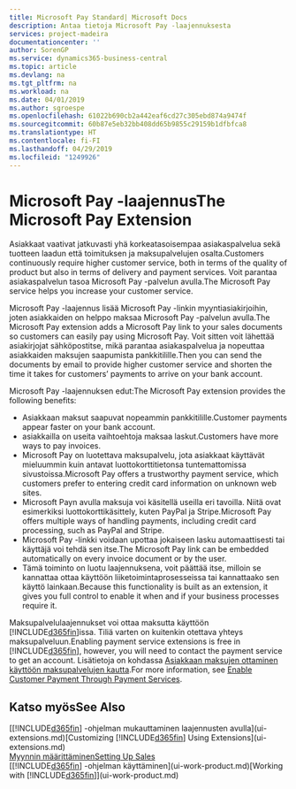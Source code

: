 ```yaml
---
title: Microsoft Pay Standard| Microsoft Docs
description: Antaa tietoja Microsoft Pay -laajennuksesta
services: project-madeira
documentationcenter: ''
author: SorenGP
ms.service: dynamics365-business-central
ms.topic: article
ms.devlang: na
ms.tgt_pltfrm: na
ms.workload: na
ms.date: 04/01/2019
ms.author: sgroespe
ms.openlocfilehash: 61022b690cb2a442eaf6cd27c305ebd874a9474f
ms.sourcegitcommit: 60b87e5eb32bb408dd65b9855c29159b1dfbfca8
ms.translationtype: HT
ms.contentlocale: fi-FI
ms.lasthandoff: 04/29/2019
ms.locfileid: "1249926"
---
```

# <a name="the-microsoft-pay-extension"></a><span data-ttu-id="feb62-103">Microsoft Pay -laajennus</span><span class="sxs-lookup"><span data-stu-id="feb62-103">The Microsoft Pay Extension</span></span>
<span data-ttu-id="feb62-104">Asiakkaat vaativat jatkuvasti yhä korkeatasoisempaa asiakaspalvelua sekä tuotteen laadun että toimituksen ja maksupalvelujen osalta.</span><span class="sxs-lookup"><span data-stu-id="feb62-104">Customers continuously require higher customer service, both in terms of the quality of product but also in terms of delivery and payment services.</span></span> <span data-ttu-id="feb62-105">Voit parantaa asiakaspalvelun tasoa Microsoft Pay -palvelun avulla.</span><span class="sxs-lookup"><span data-stu-id="feb62-105">The Microsoft Pay service helps you increase your customer service.</span></span>

<span data-ttu-id="feb62-106">Microsoft Pay -laajennus lisää Microsoft Pay -linkin myyntiasiakirjoihin, joten asiakkaiden on helppo maksaa Microsoft Pay -palvelun avulla.</span><span class="sxs-lookup"><span data-stu-id="feb62-106">The Microsoft Pay extension adds a Microsoft Pay link to your sales documents so customers can easily pay using Microsoft Pay.</span></span> <span data-ttu-id="feb62-107">Voit sitten voit lähettää asiakirjojat sähköpostitse, mikä parantaa asiakaspalvelua ja nopeuttaa asiakkaiden maksujen saapumista pankkitilille.</span><span class="sxs-lookup"><span data-stu-id="feb62-107">Then you can send the documents by email to provide higher customer service and shorten the time it takes for customers’ payments to arrive on your bank account.</span></span>

<span data-ttu-id="feb62-108">Microsoft Pay -laajennuksen edut:</span><span class="sxs-lookup"><span data-stu-id="feb62-108">The Microsoft Pay extension provides the following benefits:</span></span>
- <span data-ttu-id="feb62-109">Asiakkaan maksut saapuvat nopeammin pankkitilille.</span><span class="sxs-lookup"><span data-stu-id="feb62-109">Customer payments appear faster on your bank account.</span></span>
- <span data-ttu-id="feb62-110">asiakkailla on useita vaihtoehtoja maksaa laskut.</span><span class="sxs-lookup"><span data-stu-id="feb62-110">Customers have more ways to pay invoices.</span></span>
- <span data-ttu-id="feb62-111">Microsoft Pay on luotettava maksupalvelu, jota asiakkaat käyttävät mieluummin kuin antavat luottokorttitietonsa tuntemattomissa sivustoissa.</span><span class="sxs-lookup"><span data-stu-id="feb62-111">Microsoft Pay offers a trustworthy payment service, which customers prefer to entering credit card information on unknown web sites.</span></span>
- <span data-ttu-id="feb62-112">Microsoft Payn avulla maksuja voi käsitellä useilla eri tavoilla. Niitä ovat esimerkiksi luottokorttikäsittely, kuten PayPal ja Stripe.</span><span class="sxs-lookup"><span data-stu-id="feb62-112">Microsoft Pay offers multiple ways of handling payments, including credit card processing, such as PayPal and Stripe.</span></span>
- <span data-ttu-id="feb62-113">Microsoft Pay -linkki voidaan upottaa jokaiseen lasku automaattisesti tai käyttäjä voi tehdä sen itse.</span><span class="sxs-lookup"><span data-stu-id="feb62-113">The Microsoft Pay link can be embedded automatically on every invoice document or by the user.</span></span>
- <span data-ttu-id="feb62-114">Tämä toiminto on luotu laajennuksena, voit päättää itse, milloin se kannattaa ottaa käyttöön liiketoimintaprosesseissa tai kannattaako sen käyttö lainkaan.</span><span class="sxs-lookup"><span data-stu-id="feb62-114">Because this functionality is built as an extension, it gives you full control to enable it when and if your business processes require it.</span></span>

<span data-ttu-id="feb62-115">Maksupalvelulaajennukset voi ottaa maksutta käyttöön [!INCLUDE[d365fin](includes/d365fin_md.md)]issa. Tiliä varten on kuitenkin otettava yhteys maksupalveluun.</span><span class="sxs-lookup"><span data-stu-id="feb62-115">Enabling payment service extensions is free in [!INCLUDE[d365fin](includes/d365fin_md.md)], however, you will need to contact the payment service to get an account.</span></span> <span data-ttu-id="feb62-116">Lisätietoja on kohdassa [Asiakkaan maksujen ottaminen käyttöön maksupalvelujen kautta](sales-how-enable-payment-service-extensions.md).</span><span class="sxs-lookup"><span data-stu-id="feb62-116">For more information, see [Enable Customer Payment Through Payment Services](sales-how-enable-payment-service-extensions.md).</span></span>

## <a name="see-also"></a><span data-ttu-id="feb62-117">Katso myös</span><span class="sxs-lookup"><span data-stu-id="feb62-117">See Also</span></span>
<span data-ttu-id="feb62-118">[[!INCLUDE[d365fin](includes/d365fin_md.md)] -ohjelman mukauttaminen laajennusten avulla](ui-extensions.md)</span><span class="sxs-lookup"><span data-stu-id="feb62-118">[Customizing [!INCLUDE[d365fin](includes/d365fin_md.md)] Using Extensions](ui-extensions.md)</span></span>  
[<span data-ttu-id="feb62-119">Myynnin määrittäminen</span><span class="sxs-lookup"><span data-stu-id="feb62-119">Setting Up Sales</span></span>](sales-setup-sales.md)  
<span data-ttu-id="feb62-120">[[!INCLUDE[d365fin](includes/d365fin_md.md)] -ohjelman käyttäminen](ui-work-product.md)</span><span class="sxs-lookup"><span data-stu-id="feb62-120">[Working with [!INCLUDE[d365fin](includes/d365fin_md.md)]](ui-work-product.md)</span></span>
